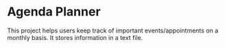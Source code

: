 # Agenda Planner
This project helps users keep track of important events/appointments on a monthly basis. It stores information in a text file.
